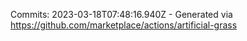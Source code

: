 Commits: 2023-03-18T07:48:16.940Z - Generated via https://github.com/marketplace/actions/artificial-grass
<br>
